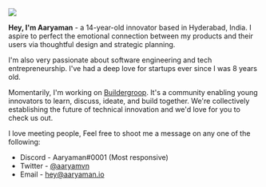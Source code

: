 <img src="https://media.discordapp.net/attachments/864826842707132446/930809278279848036/Profile_Banner_GH.png" />

<br>

**Hey, I'm Aaryaman** - a 14-year-old innovator based in Hyderabad, India. I aspire to perfect the emotional connection between my products and their users via thoughtful design and strategic planning. 

I'm also very passionate about software engineering and tech entrepreneurship. I've had a deep love for startups ever since I was 8 years old. 

Momentarily, I'm working on <a href="https://buildergroop.com">Buildergroop</a>. It's a community enabling young innovators to learn, discuss, ideate, and build together. We're collectively establishing the future of technical innovation and we'd love for you to check us out.

I love meeting people, Feel free to shoot me a message on any one of the following:

- Discord - Aaryaman#0001 (Most responsive)
- Twitter - <a href="https://twitter.com/aaryamvn">@aaryamvn</a> 
- Email - <a href="mailto:hey@aaryaman.io">hey@aaryaman.io</a>
